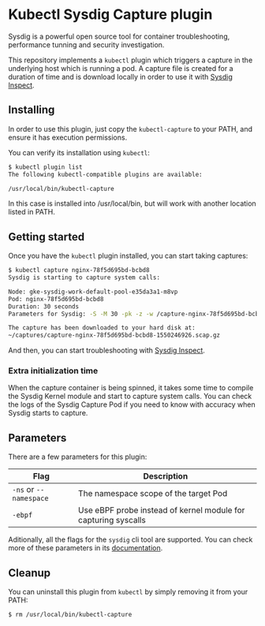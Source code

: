 # Kubectl Sysdig Capture plugin

Sysdig is a powerful open source tool for container troubleshooting, performance
tunning and security investigation.

This repository implements a `kubectl` plugin which triggers a capture in the
underlying host which is running a pod. A capture file is created for a
duration of time and is download locally in order to use it with
[Sysdig Inspect](https://sysdig.com/opensource/inspect/).

## Installing

In order to use this plugin, just copy the `kubectl-capture` to your
PATH, and ensure it has execution permissions.

You can verify its installation using `kubectl`:

```bash
$ kubectl plugin list
The following kubectl-compatible plugins are available:

/usr/local/bin/kubectl-capture
```

In this case is installed into /usr/local/bin, but will work with another
location listed in PATH.

## Getting started

Once you have the `kubectl` plugin installed, you can start taking captures:

```bash
$ kubectl capture nginx-78f5d695bd-bcbd8
Sysdig is starting to capture system calls:

Node: gke-sysdig-work-default-pool-e35da3a1-m8vp
Pod: nginx-78f5d695bd-bcbd8
Duration: 30 seconds
Parameters for Sysdig: -S -M 30 -pk -z -w /capture-nginx-78f5d695bd-bcbd8-1550246926.scap.gz

The capture has been downloaded to your hard disk at:
~/captures/capture-nginx-78f5d695bd-bcbd8-1550246926.scap.gz
```

And then, you can start troubleshooting with [Sysdig Inspect](https://sysdig.com/opensource/inspect/).

### Extra initialization time

When the capture container is being spinned, it takes some time to compile the
Sysdig Kernel module and start to capture system calls. You can check the logs
of the Sysdig Capture Pod if you need to know with accuracy when Sysdig starts
to capture.

## Parameters

There are a few parameters for this plugin:

| Flag                   | Description                                                    |
|------------------------|----------------------------------------------------------------|
| `-ns` or `--namespace` | The namespace scope of the target Pod                          |
| `-ebpf`                | Use eBPF probe instead of kernel module for capturing syscalls |


Aditionally, all the flags for the `sysdig` cli tool are supported. You can
check more of these parameters in its
[documentation](https://github.com/draios/sysdig/wiki).

## Cleanup

You can uninstall this plugin from `kubectl` by simply removing it from your
PATH:

```bash
$ rm /usr/local/bin/kubectl-capture
```
